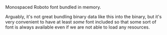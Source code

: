 Monospaced Roboto font bundled in memory.

Arguably, it's not great bundling binary data like this into the binary,
but it's very convenient to have at least _some_ font included so that
some sort of font is always available even if we are not able to load
any resources.
